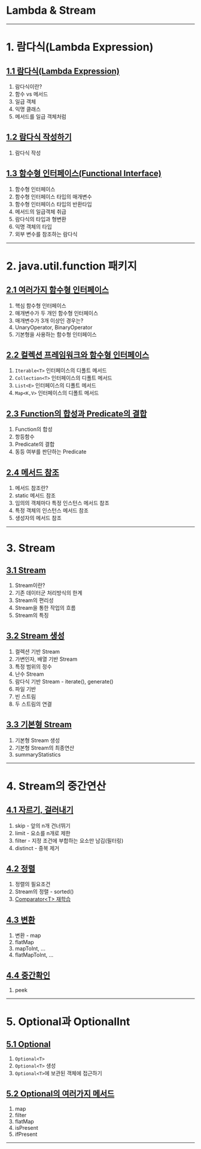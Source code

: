 

# Lambda & Stream

---

# 1. 람다식(Lambda Expression)

## <a href="1. 람다식(Lambda Expression)/1.1 람다식(Lambda Expression)/README.md" target="_blank">1.1 람다식(Lambda Expression)</a>
1) 람다식이란?
2) 함수 vs 메서드
3) 일급 객체
4) 익명 클래스
5) 메서드를 일급 객체처럼

## <a href="1. 람다식(Lambda Expression)/1.2 람다식 작성하기.md" target="_blank">1.2 람다식 작성하기</a>
1) 람다식 작성

## <a href="1. 람다식(Lambda Expression)/1.3 함수형 인터페이스(Functional Interface).md" target="_blank">1.3 함수형 인터페이스(Functional Interface)</a>
1) 함수형 인터페이스
2) 함수형 인터페이스 타입의 매개변수
3) 함수형 인터페이스 타입의 반환타입
4) 메서드의 일급객체 취급
5) 람다식의 타입과 형변환
6) 익명 객체의 타입
7) 외부 변수를 참조하는 람다식

--- 

# 2. java.util.function 패키지

## <a href="2. java.util.function 패키지/2.1 여러가지 함수형 인터페이스.md" target="_blank">2.1 여러가지 함수형 인터페이스</a>
1) 핵심 함수형 인터페이스
2) 매개변수가 두 개인 함수형 인터페이스
3) 매개변수가 3개 이상인 경우는?
4) UnaryOperator, BinaryOperator
5) 기본형을 사용하는 함수형 인터페이스

## <a href="2. java.util.function 패키지/2.2 컬렉션 프레임워크와 함수형 인터페이스.md" target="_blank">2.2 컬렉션 프레임워크와 함수형 인터페이스</a>
1) `Iterable<T>` 인터페이스의 디폴트 메서드
2) `Collection<T>` 인터페이스의 디폴트 메서드
3) `List<E>` 인터페이스의 디폴트 메서드
4) `Map<K,V>` 인터페이스의 디폴트 메서드

## <a href="2. java.util.function 패키지/2.3 Function의 합성과 Predicate의 결합.md" target="_blank">2.3 Function의 합성과 Predicate의 결합</a>
1) Function의 합성
2) 항등함수
3) Predicate의 결합
4) 동등 여부를 판단하는 Predicate

## <a href="2. java.util.function 패키지/2.4 메서드 참조.md" target="_blank">2.4 메서드 참조</a>
1) 메서드 참조란?
2) static 메서드 참조
3) 임의의 객체마다 특정 인스턴스 메서드 참조
4) 특정 객체의 인스턴스 메서드 참조
5) 생성자의 메서드 참조

---

# 3. Stream

## <a href="3. Stream/3.1 Stream.md" target="_blank">3.1 Stream</a>
1) Stream이란?
2) 기존 데이터군 처리방식의 한계
3) Stream의 편리성
4) Stream을 통한 작업의 흐름
5) Stream의 특징

## <a href="3. Stream/3.2 Stream 생성.md" target="_blank">3.2 Stream 생성</a>
1) 컬렉션 기반 Stream
2) 가변인자, 배열 기반 Stream
3) 특정 범위의 정수
4) 난수 Stream
5) 람다식 기반 Stream - iterate(), generate()
6) 파일 기반
7) 빈 스트림
8) 두 스트림의 연결

## <a href="3. Stream/3.3 기본형 Stream.md" target="_blank">3.3 기본형 Stream</a>
1) 기본형 Stream 생성
2) 기본형 Stream의 최종연산
3) summaryStatistics

---

# 4. Stream의 중간연산

## <a href="4. Stream의 중간연산/4.1 자르기, 걸러내기.md" target="_blank">4.1 자르기, 걸러내기</a>
1) skip - 앞의 n개 건너뛰기
2) limit - 요소를 n개로 제한
3) filter - 지정 조건에 부합하는 요소만 남김(필터링)
4) distinct - 중복 제거

## <a href="4. Stream의 중간연산/4.2 정렬.md" target="_blank">4.2 정렬</a>
1) 정렬의 필요조건
2) Stream의 정렬 - sorted()  
3) <a href="../Collection Framework/6. 정렬/6.2 interface Comparator/README.md" target="_blank">Comparator\<T> 재학습</a>

## <a href="4. Stream의 중간연산/4.3 변환.md" target="_blank">4.3 변환</a>
1) 변환 - map
2) flatMap
3) mapToInt, ...
4) flatMapToInt, ...

## <a href="4. Stream의 중간연산/4.4 중간확인.md" target="_blank">4.4 중간확인</a>
1) peek

---

# 5. Optional과 OptionalInt

## <a href="5. Optional과 OptionalInt/5.1 Optional.md" target="_blank">5.1 Optional</a>
1) `Optional<T>`
2) `Optional<T>` 생성
3) `Optional<T>`에 보관된 객체에 접근하기

## <a href="5. Optional과 OptionalInt/5.2 Optional의 여러가지 메서드.md" target="_blank">5.2 Optional의 여러가지 메서드</a>
1) map
2) filter
3) flatMap
4) isPresent
5) ifPresent

---